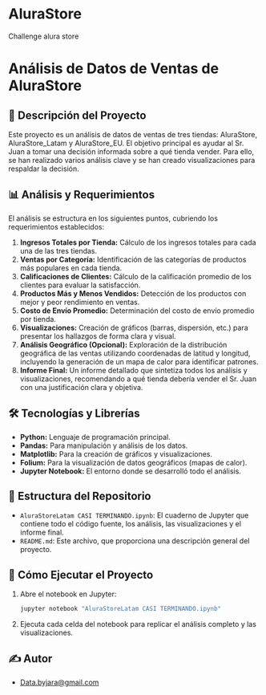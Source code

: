 # AluraStore
Challenge alura store
# Análisis de Datos de Ventas de AluraStore

## 📜 Descripción del Proyecto

Este proyecto es un análisis de datos de ventas de tres tiendas: AluraStore, AluraStore_Latam y AluraStore_EU. El objetivo principal es ayudar al Sr. Juan a tomar una decisión informada sobre a qué tienda vender. Para ello, se han realizado varios análisis clave y se han creado visualizaciones para respaldar la decisión.

## 📊 Análisis y Requerimientos

El análisis se estructura en los siguientes puntos, cubriendo los requerimientos establecidos:

1.  **Ingresos Totales por Tienda:** Cálculo de los ingresos totales para cada una de las tres tiendas.
2.  **Ventas por Categoría:** Identificación de las categorías de productos más populares en cada tienda.
3.  **Calificaciones de Clientes:** Cálculo de la calificación promedio de los clientes para evaluar la satisfacción.
4.  **Productos Más y Menos Vendidos:** Detección de los productos con mejor y peor rendimiento en ventas.
5.  **Costo de Envío Promedio:** Determinación del costo de envío promedio por tienda.
6.  **Visualizaciones:** Creación de gráficos (barras, dispersión, etc.) para presentar los hallazgos de forma clara y visual.
7.  **Análisis Geográfico (Opcional):** Exploración de la distribución geográfica de las ventas utilizando coordenadas de latitud y longitud, incluyendo la generación de un mapa de calor para identificar patrones.
8.  **Informe Final:** Un informe detallado que sintetiza todos los análisis y visualizaciones, recomendando a qué tienda debería vender el Sr. Juan con una justificación clara y objetiva.

## 🛠️ Tecnologías y Librerías

* **Python:** Lenguaje de programación principal.
* **Pandas:** Para manipulación y análisis de los datos.
* **Matplotlib:** Para la creación de gráficos y visualizaciones.
* **Folium:** Para la visualización de datos geográficos (mapas de calor).
* **Jupyter Notebook:** El entorno donde se desarrolló todo el análisis.

## 📂 Estructura del Repositorio

* `AluraStoreLatam CASI TERMINANDO.ipynb`: El cuaderno de Jupyter que contiene todo el código fuente, los análisis, las visualizaciones y el informe final.
* `README.md`: Este archivo, que proporciona una descripción general del proyecto.

## 🚀 Cómo Ejecutar el Proyecto

1.  Abre el notebook en Jupyter:
    ```bash
    jupyter notebook "AluraStoreLatam CASI TERMINANDO.ipynb"
    ```
4.  Ejecuta cada celda del notebook para replicar el análisis completo y las visualizaciones.

## ✍️ Autor

* Data.byjara@gmail.com

